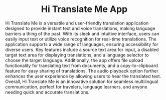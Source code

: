 <h1 align="center"> Hi Translate Me App </h1>

Hi Translate Me is a versatile and user-friendly translation application designed to provide instant text and voice translations, making language barriers a thing of the past. With its sleek and intuitive interface, users can easily input text or utilize voice recognition for real-time translations. The application supports a wide range of languages, ensuring accessibility for diverse users. Key features include a source text area for input, a disabled target text area for displaying translations, and a language selector to choose the target language. Additionally, the app offers file upload functionality for translating text from documents, and a copy-to-clipboard feature for easy sharing of translations. The audio playback option further enhances the user experience by allowing users to hear the translated text. Overall, Hi Translate Me is an innovative solution for seamless multilingual communication, perfect for travelers, language learners, and anyone needing quick and accurate translations.

